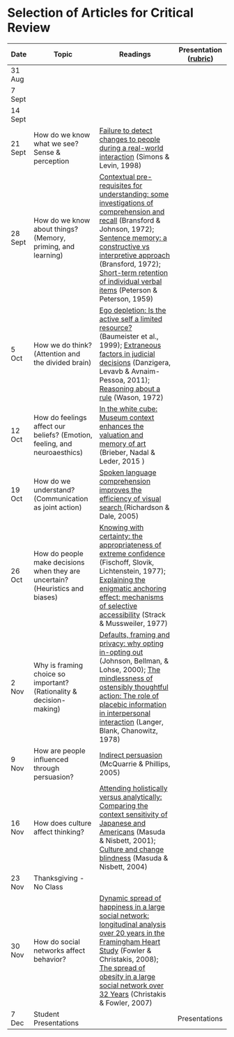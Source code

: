 # Selection of Articles for Critical Review

| Date | Topic | Readings | Presentation ([rubric](https://github.com/ub-idia640-2016/course-materials/blob/master/presentation-critical-review.md)) |
| --- | --- | --- | --- |
|  31 Aug |  |    |   |
|  7 Sept  |  |  |  |
|  14 Sept |  |  |  |
|  21 Sept | How do we know what we see? Sense & perception | [Failure to detect changes to people during a real-world interaction](https://drive.google.com/open?id=0B3SsgcqV1xSSQWZNaERnWmt1TjA) (Simons & Levin, 1998) | |
| 28 Sept | How do we know about things? (Memory, priming, and learning) | [Contextual pre-requisites for understanding: some investigations of comprehension and recall](https://drive.google.com/open?id=0B3SsgcqV1xSSQWJBb0t2MEk3XzA) (Bransford & Johnson, 1972); [Sentence memory: a constructive vs interpretive approach](https://drive.google.com/open?id=0B3SsgcqV1xSSc2VQVjhkd0pVWkE) (Bransford, 1972); [Short-term retention of individual verbal items](https://drive.google.com/open?id=0B3SsgcqV1xSSZlcwb2FJSlhQeUU) (Peterson & Peterson, 1959) |  |
| 5 Oct | How we do think? (Attention and the divided brain) | [Ego depletion: Is the active self a limited resource?](https://drive.google.com/open?id=0B3SsgcqV1xSSMmR5OFZwZkFrckE) (Baumeister et al., 1999); [Extraneous factors in judicial decisions](https://drive.google.com/open?id=0B3SsgcqV1xSSMHd4M19QRVJIVlE) (Danzigera, Levavb & Avnaim-Pessoa, 2011); [Reasoning about a rule](https://drive.google.com/open?id=0B3SsgcqV1xSSeDlEZjExMXRONEk) (Wason, 1972) |  |
| 12 Oct | How do feelings affect our beliefs? (Emotion, feeling, and neuroaesthics) |  [In the white cube: Museum context enhances the valuation and memory of art](https://drive.google.com/open?id=0B3SsgcqV1xSSMHF2Zmc4cU1GR2M) (Brieber, Nadal & Leder, 2015 ) |  |
| 19 Oct | How do we understand? (Communication as joint action)  | [Spoken language comprehension improves the efficiency of visual search ](https://drive.google.com/open?id=0B3SsgcqV1xSSWHotbnlPdGpqdlU) (Richardson & Dale, 2005) |  |
| 26 Oct | How do people make decisions when they are uncertain? (Heuristics and biases) | [Knowing with certainty: the appropriateness of extreme confidence](https://drive.google.com/open?id=0B3SsgcqV1xSSV2pld0JUblJkcVU) (Fischoff, Slovik, Lichtenstein, 1977); [Explaining the enigmatic anchoring effect: mechanisms of selective accessibility](https://drive.google.com/open?id=0B3SsgcqV1xSSWDRlR21wRVEzVVk) (Strack & Mussweiler, 1977) |  |
| 2 Nov | Why is framing choice so important? (Rationality & decision-making) | [Defaults, framing and privacy: why opting in-opting out](https://drive.google.com/open?id=0B3SsgcqV1xSSRnJZMl9RdTRuZVk) (Johnson, Bellman, & Lohse, 2000); [The mindlessness of ostensibly thoughtful action: The role of placebic information in interpersonal interaction](https://drive.google.com/open?id=0B3SsgcqV1xSSaThlb1NBTXBEaUU) (Langer, Blank, Chanowitz, 1978)  |  |
| 9 Nov | How are people influenced through persuasion? | [Indirect persuasion](https://drive.google.com/open?id=0B3SsgcqV1xSSVWN0STAzMmtQZk0) (McQuarrie & Phillips, 2005) |  |
| 16 Nov  | How does culture affect thinking?  | [Attending holistically versus analytically: Comparing the context sensitivity of Japanese and Americans](https://drive.google.com/open?id=0B3SsgcqV1xSSbjZjYmlVVm14TVE) (Masuda & Nisbett, 2001); [Culture and change blindness](https://drive.google.com/open?id=0B3SsgcqV1xSSdEdPS0JaNXlFNEU) (Masuda & Nisbett, 2004) |  |
| 23 Nov | Thanksgiving - No Class |  |  |
| 30 Nov | How do social networks affect behavior?  | [Dynamic spread of happiness in a large social network: longitudinal analysis over 20 years in the Framingham Heart Study](https://drive.google.com/open?id=0B3SsgcqV1xSSNHRJSmhheE0tc2s) (Fowler & Christakis, 2008); [The spread of obesity in a large social network over 32 Years](https://drive.google.com/open?id=0B3SsgcqV1xSSeGtpTnlhaFFzQjg) (Christakis & Fowler, 2007) |  |
|  7 Dec | Student Presentations |  | Presentations |
